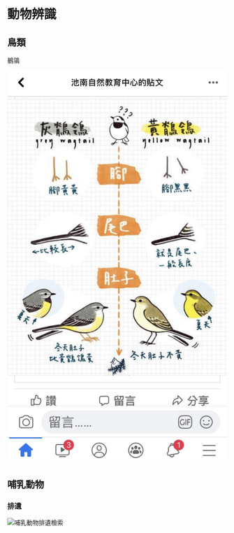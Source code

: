 # 動物辨識

## 鳥類

鶺鴒

![鶺鴒.jpg](../assets/nature/鶺鴒.jpg)


## 哺乳動物

### 排遺

![哺乳動物排遺檢索](../assets/nature/mammal-shit.jpg)
